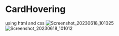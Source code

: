 # CardHovering
using html and css
![Screenshot_20230618_101025](https://github.com/itspankaj143/CardHovering/assets/124787647/dc98b264-a01b-4ba1-9e7c-b52df2d62160)
![Screenshot_20230618_101012](https://github.com/itspankaj143/CardHovering/assets/124787647/870a2531-5c5a-4a25-9ae4-28184f3d0070)
